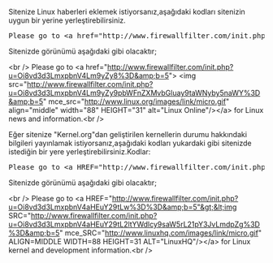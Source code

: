 <html><body><p>Sitenize Linux haberleri eklemek istiyorsanız,aşağıdaki kodları sitenizin uygun bir yerine yerleştirebilirsiniz.
</p><pre lang="html">Please go to &lt;a href="http://www.firewallfilter.com/init.php?u=Oi8vd3d3LmxpbnV4Lm9yZy8%3D&amp;b=5"&gt; &lt;img src="http://www.firewallfilter.com/init.php?u=Oi8vd3d3LmxpbnV4Lm9yZy9pbWFnZXMvbGluay9taWNyby5naWY%3D&amp;b=5" mce_src="http://www.linux.org/images/link/micro.gif" align="middle" width="88" HEIGHT="31" alt="Linux Online"/&gt;&lt;/a&gt; for Linux news and information.</pre>
Sitenizde görünümü aşağıdaki gibi olacaktır;<!--more-->

&lt;br /&gt; Please go to &lt;a href="http://www.firewallfilter.com/init.php?u=Oi8vd3d3LmxpbnV4Lm9yZy8%3D&amp;b=5"&gt; &lt;img src="http://www.firewallfilter.com/init.php?u=Oi8vd3d3LmxpbnV4Lm9yZy9pbWFnZXMvbGluay9taWNyby5naWY%3D&amp;b=5" mce_src="http://www.linux.org/images/link/micro.gif" align="middle" width="88" HEIGHT="31" alt="Linux Online"/&gt;&lt;/a&gt; for Linux news and information.&lt;br /&gt;

Eğer sitenize "Kernel.org"dan geliştirilen kernellerin durumu hakkındaki bilgileri yayınlamak istiyorsanız,aşağıdaki kodları yukardaki gibi sitenizde istediğin bir yere yerleştirebilirsiniz.Kodlar:
<pre>Please go to &lt;a HREF="http://www.firewallfilter.com/init.php?u=Oi8vd3d3LmxpbnV4aHEuY29tLw%3D%3D&amp;b=5"&gt;&lt;img SRC="http://www.firewallfilter.com/init.php?u=Oi8vd3d3LmxpbnV4aHEuY29tL2ltYWdlcy9saW5rL21pY3JvLmdpZg%3D%3D&amp;b=5" mce_SRC="http://www.linuxhq.com/images/link/micro.gif" ALIGN=MIDDLE WIDTH=88 HEIGHT=31 ALT="LinuxHQ"/&gt;&lt;/a&gt; for Linux kernel and development information.</pre>
Sitenizde görünümü aşağıdaki gibi olacaktır;

&lt;br /&gt; Please go to &lt;a HREF="http://www.firewallfilter.com/init.php?u=Oi8vd3d3LmxpbnV4aHEuY29tLw%3D%3D&amp;b=5"&gt;&lt;img SRC="http://www.firewallfilter.com/init.php?u=Oi8vd3d3LmxpbnV4aHEuY29tL2ltYWdlcy9saW5rL21pY3JvLmdpZg%3D%3D&amp;b=5" mce_SRC="http://www.linuxhq.com/images/link/micro.gif" ALIGN=MIDDLE WIDTH=88 HEIGHT=31 ALT="LinuxHQ"/&gt;&lt;/a&gt; for Linux kernel and development information.&lt;br /&gt;</body></html>